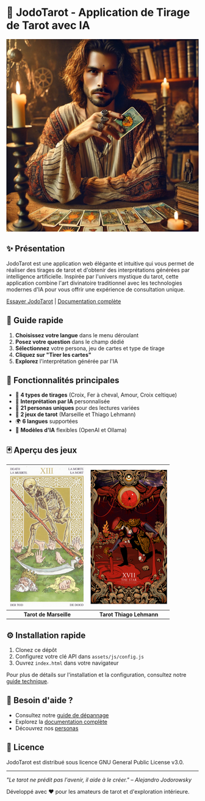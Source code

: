 # 🔮 JodoTarot - Application de Tirage de Tarot avec IA

![Logo JodoTarot](assets/images/personas/tarologue.png)

## ✨ Présentation

JodoTarot est une application web élégante et intuitive qui vous permet de réaliser des tirages de tarot et d'obtenir des interprétations générées par intelligence artificielle. Inspirée par l'univers mystique du tarot, cette application combine l'art divinatoire traditionnel avec les technologies modernes d'IA pour vous offrir une expérience de consultation unique.

[Essayer JodoTarot](https://habib256.github.io/jodotarot/index.html) | [Documentation complète](docs/index.md)

## 🚀 Guide rapide

1. **Choisissez votre langue** dans le menu déroulant
2. **Posez votre question** dans le champ dédié
3. **Sélectionnez** votre persona, jeu de cartes et type de tirage
4. **Cliquez sur "Tirer les cartes"**
5. **Explorez** l'interprétation générée par l'IA

## 🌟 Fonctionnalités principales

- 🎴 **4 types de tirages** (Croix, Fer à cheval, Amour, Croix celtique)
- 🧠 **Interprétation par IA** personnalisée
- 👤 **21 personas uniques** pour des lectures variées
- 🎨 **2 jeux de tarot** (Marseille et Thiago Lehmann)
- 🌍 **6 langues** supportées
- 🤖 **Modèles d'IA** flexibles (OpenAI et Ollama)

## 🃏 Aperçu des jeux

| <img src="assets/images/cards/marseille/13 La mort.png" alt="La Mort" width="200" /> | <img src="assets/images/cards/lehmann/17 Etoile.jpg" alt="L'Étoile" width="200" /> |
|:-------------------------:|:-------------------------:|
| **Tarot de Marseille** | **Tarot Thiago Lehmann** |

## ⚙️ Installation rapide

1. Clonez ce dépôt
2. Configurez votre clé API dans `assets/js/config.js`
3. Ouvrez `index.html` dans votre navigateur

Pour plus de détails sur l'installation et la configuration, consultez notre [guide technique](docs/index.md).

## 🔧 Besoin d'aide ?

- Consultez notre [guide de dépannage](docs/troubleshooting.md)
- Explorez la [documentation complète](docs/index.md)
- Découvrez nos [personas](docs/composants/personas.md)

## 📝 Licence

JodoTarot est distribué sous licence GNU General Public License v3.0.

---

*"Le tarot ne prédit pas l'avenir, il aide à le créer." – Alejandro Jodorowsky*

Développé avec ❤️ pour les amateurs de tarot et d'exploration intérieure.
